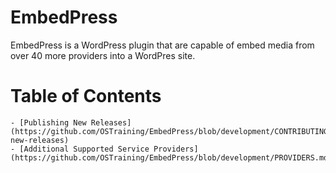 # EmbedPress
EmbedPress is a WordPress plugin that are capable of embed media from over 40 more providers into a WordPres site.

# Table of Contents
    - [Publishing New Releases](https://github.com/OSTraining/EmbedPress/blob/development/CONTRIBUTING.md#pushing-new-releases)
    - [Additional Supported Service Providers](https://github.com/OSTraining/EmbedPress/blob/development/PROVIDERS.md)
